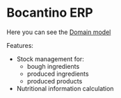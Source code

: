 # Bocantino ERP

Here you can see the [Domain model](https://drive.google.com/file/d/1lwSNumP7MRxCC2nTSc_eueGmCpDp2uLi/view?usp=sharing)

Features:

- Stock management for:
  - bough ingredients
  - produced ingredients
  - produced products
- Nutritional information calculation
